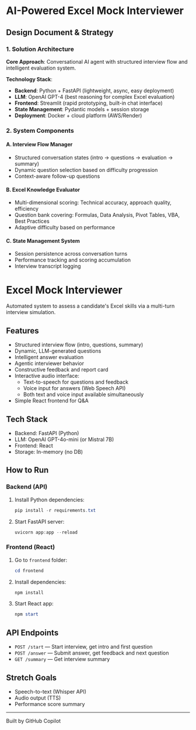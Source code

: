 # AI-Powered Excel Mock Interviewer

## Design Document & Strategy

### 1. Solution Architecture

**Core Approach**: Conversational AI agent with structured interview flow and intelligent evaluation system.

**Technology Stack**:
- **Backend**: Python + FastAPI (lightweight, async, easy deployment)
- **LLM**: OpenAI GPT-4 (best reasoning for complex Excel evaluation)
- **Frontend**: Streamlit (rapid prototyping, built-in chat interface)
- **State Management**: Pydantic models + session storage
- **Deployment**: Docker + cloud platform (AWS/Render)

### 2. System Components

#### A. Interview Flow Manager
- Structured conversation states (intro → questions → evaluation → summary)
- Dynamic question selection based on difficulty progression
- Context-aware follow-up questions

#### B. Excel Knowledge Evaluator
- Multi-dimensional scoring: Technical accuracy, approach quality, efficiency
- Question bank covering: Formulas, Data Analysis, Pivot Tables, VBA, Best Practices
- Adaptive difficulty based on performance

#### C. State Management System
- Session persistence across conversation turns
- Performance tracking and scoring accumulation
- Interview transcript logging

# Excel Mock Interviewer

Automated system to assess a candidate's Excel skills via a multi-turn interview simulation.

## Features
- Structured interview flow (intro, questions, summary)
- Dynamic, LLM-generated questions
- Intelligent answer evaluation
- Agentic interviewer behavior
- Constructive feedback and report card
- Interactive audio interface:
  - Text-to-speech for questions and feedback
  - Voice input for answers (Web Speech API)
  - Both text and voice input available simultaneously
- Simple React frontend for Q&A

## Tech Stack
- Backend: FastAPI (Python)
- LLM: OpenAI GPT-4o-mini (or Mistral 7B)
- Frontend: React
- Storage: In-memory (no DB)

## How to Run

### Backend (API)
1. Install Python dependencies:
	```powershell
	pip install -r requirements.txt
	```
2. Start FastAPI server:
	```powershell
	uvicorn app:app --reload
	```

### Frontend (React)
1. Go to `frontend` folder:
	```powershell
	cd frontend
	```
2. Install dependencies:
	```powershell
	npm install
	```
3. Start React app:
	```powershell
	npm start
	```

## API Endpoints
- `POST /start` — Start interview, get intro and first question
- `POST /answer` — Submit answer, get feedback and next question
- `GET /summary` — Get interview summary

## Stretch Goals
- Speech-to-text (Whisper API)
- Audio output (TTS)
- Performance score summary

---
Built by GitHub Copilot